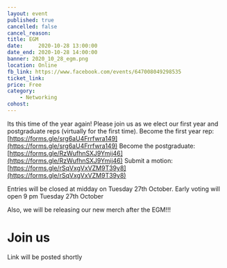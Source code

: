 ```yaml
---
layout: event
published: true
cancelled: false
cancel_reason:
title: EGM
date:     2020-10-28 13:00:00
date_end: 2020-10-28 14:00:00
banner: 2020_10_28_egm.png
location: Online
fb_link: https://www.facebook.com/events/647008049298535
ticket_link:
price: Free
category:
    - Networking
cohost:
---
```


Its this time of the year again! Please join us as we elect our first year and postgraduate reps (virtually for the first time).
Become the first year rep: [https://forms.gle/srg6aU4Frrfwra149](https://forms.gle/srg6aU4Frrfwra149)
Become the postgraduate: [https://forms.gle/RzWufhnSXJ9Ymij46](https://forms.gle/RzWufhnSXJ9Ymij46)
Submit a motion: [https://forms.gle/rSqVxgVxVZM9T39y8](https://forms.gle/rSqVxgVxVZM9T39y8)

Entries will be closed at midday on Tuesday 27th October.
Early voting will open 9 pm Tuesday 27th October

Also, we will be releasing our new merch after the EGM!!!

# Join us
Link will be posted shortly

